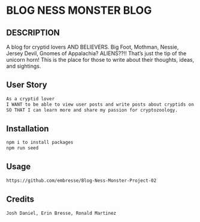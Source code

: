# BLOG NESS MONSTER BLOG

## DESCRIPTION

A blog for cryptid lovers AND BELIEVERS. Big Foot, Mothman, Nessie, Jersey Devil, Gnomes of Appalachia? ALIENS??!! That’s just the tip of the unicorn horn! This is the place for those to write about their thoughts, ideas, and sightings.

## User Story

```md
As a cryptid lover
I WANT to be able to view user posts and write posts about cryptids on a blog site
SO THAT I can learn more and share my passion for cryptozoology.
```

## Installation

```md
npm i to install packages
npm run seed
```

## Usage
```md
https://github.com/embresse/Blog-Ness-Monster-Project-02


```

## Credits
```md
Josh Daniel, Erin Bresse, Ronald Martinez
```



